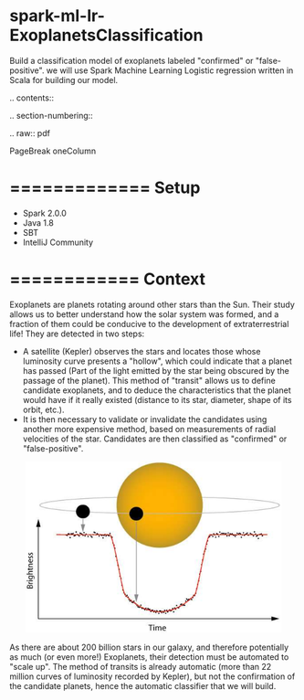 # spark-ml-lr-ExoplanetsClassification
Build a classification model of exoplanets labeled "confirmed" or "false-positive". we will use Spark Machine Learning Logistic regression written in Scala for building our model.


.. contents::

.. section-numbering::

.. raw:: pdf

   PageBreak oneColumn
   
=============
Setup 
=============

* Spark 2.0.0
* Java 1.8
* SBT
* IntelliJ Community

============
Context
============

Exoplanets are planets rotating around other stars than the Sun. Their study allows us to better understand how the solar system was formed, and a fraction of them could be conducive to the development of extraterrestrial life! They are detected in two steps:
* A satellite (Kepler) observes the stars and locates those whose luminosity curve presents a "hollow", which could indicate that a planet has passed
(Part of the light emitted by the star being obscured by the passage of the planet). This method of "transit" allows us to define candidate exoplanets, and to deduce the characteristics that the planet would have if it really existed (distance to its star, diameter, shape of its orbit, etc.).
* It is then necessary to validate or invalidate the candidates using another more expensive method, based on measurements of radial velocities of the star. Candidates are then classified as "confirmed" or "false-positive".
<p align="center">
  <img src="https://raw.githubusercontent.com/ericfokou/spark-ml-lr-ExoplanetsClassification/master/media/Satellite_observation.png" alt="Luminosity curve" height="300" width="450""/>
</p>
As there are about 200 billion stars in our galaxy, and therefore potentially as much (or even more!) Exoplanets, their detection must be automated to "scale up". The method of transits is already automatic (more than 22 million curves of luminosity recorded by Kepler), but not the confirmation of the candidate planets, hence the automatic classifier that we will build.
